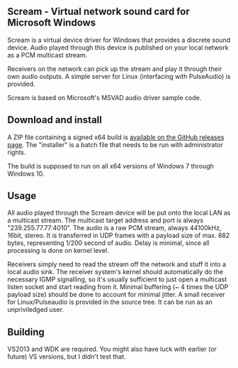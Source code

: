 Scream - Virtual network sound card for Microsoft Windows
---------------------------------------------------------------
Scream is a virtual device driver for Windows that provides a
discrete sound device. Audio played through this device is
published on your local network as a PCM multicast stream.

Receivers on the network can pick up the stream and play it
through their own audio outputs. A simple server for Linux
(interfacing with PulseAudio) is provided.

Scream is based on Microsoft's MSVAD audio driver sample code.


Download and install
---------------------------------------------------------------
A ZIP file containing a signed x64 build is [available on the
GitHub releases page](https://github.com/duncanthrax/scream/releases). The "installer" is a batch file that needs
to be run with administrator rights.

The build is supposed to run on all x64 versions of Windows 7
through Windows 10. 


Usage
---------------------------------------------------------------
All audio played through the Scream device will be put onto
the local LAN as a multicast stream. The multicast target address
and port is always "239.255.77.77:4010". The audio is a raw PCM
stream, always 44100kHz, 16bit, stereo. It is transferred in UDP
frames with a payload size of max. 882 bytes, representing 1/200
second of audio. Delay is minimal, since all processing is done
on kernel level.

Receivers simply need to read the stream off the network and
stuff it into a local audio sink. The receiver system's kernel
should automatically do the necessary IGMP signalling, so it's
usually sufficient to just open a multicast listen socket and
start reading from it. Minimal buffering (~ 4 times the UDP
payload size) should be done to account for minimal jitter.
A small receiver for Linux/Pulseaudio is provided in the source
tree. It can be run as an unpriviledged user.


Building
-------------------------------------------------------------
VS2013 and WDK are required. You might also have luck with
earlier (or future) VS versions, but I didn't test that.
